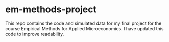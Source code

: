 # em-methods-project
This repo contains the code and simulated data for my final project for the course Empirical Methods for Applied Microeconomics.
I have updated this code to improve readability.
